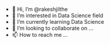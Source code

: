- 👋 Hi, I’m @rakeshjilthe
- 👀 I’m interested in Data Science field
- 🌱 I’m currently learning Data Science
- 💞️ I’m looking to collaborate on ...
- 📫 How to reach me ...

<!---
rakeshjilthe/rakeshjilthe is a ✨ special ✨ repository because its `README.md` (this file) appears on your GitHub profile.
You can click the Preview link to take a look at your changes.
--->
